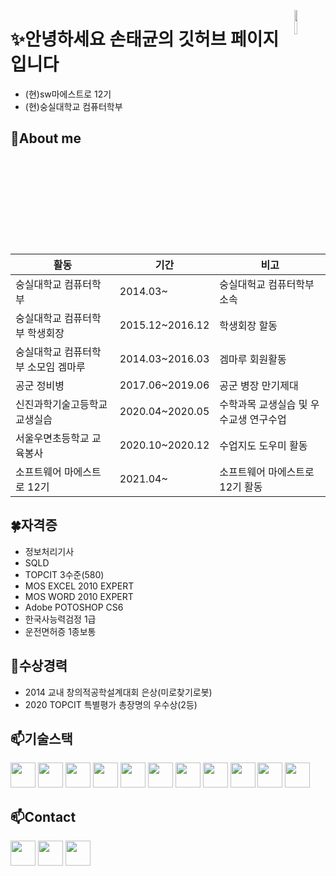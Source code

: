 
<a href="https://hits.seeyoufarm.com"><img src="https://hits.seeyoufarm.com/api/count/incr/badge.svg?url=https%3A%2F%2Fgithub.com%2Fstg0123%2Fhit-counter&count_bg=%235AE57E&title_bg=%23555555&icon=&icon_color=%23E7E7E7&title=%EB%B0%A9%EB%AC%B8%EC%9E%90%EC%88%98&edge_flat=false" width="10%" align="right"/></a>

# ✨안녕하세요 손태균의 깃허브 페이지입니다  
- (현)sw마에스트로 12기  
- (현)숭실대학교 컴퓨터학부  



## 👋About me<br/>
|활동|기간| 비고|
|---|---|---|
|숭실대학교 컴퓨터학부|2014.03~ | 숭실대헉교 컴퓨터학부 소속|
|숭실대학교 컴퓨터학부 학생회장|2015.12~2016.12|학생회장 할동|
|숭실대학교 컴퓨터학부 소모임 겜마루|2014.03~2016.03|겜마루 회원활동|
|공군 정비병 |2017.06~2019.06|공군 병장 만기제대|
|신진과학기술고등학교 교생실습 |2020.04~2020.05|수학과목 교생실습 및 우수교생 연구수업|
|서울우면초등학교 교육봉사|2020.10~2020.12| 수업지도 도우미 활동|
|소프트웨어 마에스트로 12기|2021.04~| 소프트웨어 마에스트로 12기 활동|




## 🍀자격증
- 정보처리기사
- SQLD
- TOPCIT 3수준(580)
- MOS EXCEL 2010 EXPERT
- MOS WORD 2010 EXPERT
- Adobe POTOSHOP CS6
- 한국사능력검정 1급
- 운전면허증 1종보통

## 🎉수상경력
- 2014 교내 창의적공학설계대회 은상(미로찾기로봇)
- 2020 TOPCIT 특별평가 총장명의 우수상(2등)


## 📫기술스택
<img src="https://img.shields.io/badge/C++-1622D9?style=flat-square&logo=C%2B%2B&logoColor=white" height="40px"/></a>  <img src="https://img.shields.io/badge/Python-3766AB?style=flat-square&logo=Python&logoColor=white" height="40px"/></a> <img src="https://img.shields.io/badge/Java-A7B223?style=flat-square&logo=Java&logoColor=white" height="40px"/></a> <img src="https://img.shields.io/badge/HTML-D92B2B?style=flat-square&logo=HTML5&logoColor=white" height="40px"/></a> <img src="https://img.shields.io/badge/CSS3-1572B6?style=flat-square&logo=CSS3&logoColor=white" height="40px"/></a> <img src="https://img.shields.io/badge/JavaScript-F7DF1E?style=flat-square&logo=JavaScript&logoColor=white" height="40px"/></a> <img src="https://img.shields.io/badge/MySQL-4479A1?style=flat-square&logo=MySQL&logoColor=white" height="40px"/></a> <img src="https://img.shields.io/badge/Selenium-43B02A?style=flat-square&logo=Selenium&logoColor=white" height="40px"/></a> <img src="https://img.shields.io/badge/pandas-150458?style=flat-square&logo=pandas&logoColor=white" height="40px"/></a> <img src="https://img.shields.io/badge/NumPy-013243?style=flat-square&logo=NumPy&logoColor=white" height="40px"/></a> <img src="https://img.shields.io/badge/Flask-000000?style=flat-square&logo=Flask&logoColor=white" height="40px"/></a>


## 📫Contact
<a href="https://stg0123.github.io/"><img src="https://img.shields.io/badge/techblog-181717?style=flat-square&logo=GitHub&logoColor=white" height="40px"/></a> <a href="https://blog.naver.com/taegyon12"><img src="https://img.shields.io/badge/naverblog-03C75A?style=flat-square&logo=Naver&logoColor=white" height="40px"/></a>  <a href="https://www.naver.com/"><img src="https://img.shields.io/badge/sontg123@naver.com-EA4335?style=flat-square&logo=Gmail&logoColor=white" height="40px"/></a>
